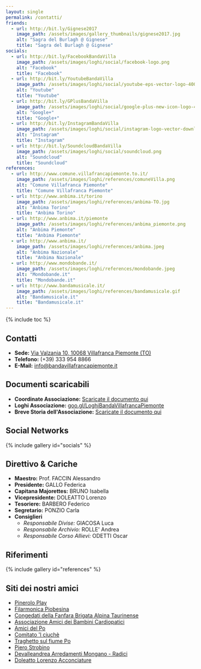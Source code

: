```yaml
---
layout: single
permalink: /contatti/
friends:
  - url: http://bit.ly/Gignese2017
    image_path: /assets/images/gallery_thumbnails/gignese2017.jpg
    alt: "Sagra del Burlagh @ Gignese"
    title: "Sagra del Burlagh @ Gignese"
socials:
  - url: http://bit.ly/FacebookBandaVilla
    image_path: /assets/images/loghi/social/facebook-logo.png
    alt: "Facebook"
    title: "Facebook"
  - url: http://bit.ly/YoutubeBandaVilla
    image_path: /assets/images/loghi/social/youtube-eps-vector-logo-400x400.png
    alt: "Youtube"
    title: "Youtube"
  - url: http://bit.ly/GPlusBandaVilla
    image_path: /assets/images/loghi/social/google-plus-new-icon-logo-400x400.png
    alt: "Google+"
    title: "Google+"
  - url: http://bit.ly/InstagramBandaVilla
    image_path: /assets/images/loghi/social/instagram-logo-vector-download-400x400.jpg
    alt: "Instagram"
    title: "Instagram"
  - url: http://bit.ly/SoundcloudBandaVilla
    image_path: /assets/images/loghi/social/soundcloud.png
    alt: "Soundcloud"
    title: "Soundcloud"
references:
  - url: http://www.comune.villafrancapiemonte.to.it/
    image_path: /assets/images/loghi/references/comuneVilla.png
    alt: "Comune Villafranca Piemonte"
    title: "Comune Villafranca Piemonte"
  - url: http://www.anbima.it/torino
    image_path: /assets/images/loghi/references/anbima-TO.jpg
    alt: "Anbima Torino"
    title: "Anbima Torino"
  - url: http://www.anbima.it/piemonte
    image_path: /assets/images/loghi/references/anbima_piemonte.png
    alt: "Anbima Piemonte"
    title: "Anbima Piemonte"
  - url: http://www.anbima.it/
    image_path: /assets/images/loghi/references/anbima.jpeg
    alt: "Anbima Nazionale"
    title: "Anbima Nazionale"
  - url: http://www.mondobande.it/
    image_path: /assets/images/loghi/references/mondobande.jpeg
    alt: "Mondobande.it"
    title: "Mondobande.it"
  - url: http://www.bandamusicale.it/
    image_path: /assets/images/loghi/references/bandamusicale.gif
    alt: "Bandamusicale.it"
    title: "Bandamusicale.it"
---
```

{% include toc %}

## Contatti
- **Sede:** [Via Valzania 10, 10068 Villafranca Piemonte (TO)](https://goo.gl/maps/JkA22AhpLdE2) 
- **Telefono:**  (+39) 333 954 8866
- **E-Mail:** <info@bandavillafrancapiemonte.it>

## Documenti scaricabili
- **Coordinate Associazione:** [Scaricate il documento qui](http://bit.ly/CoordinateBandaVillafrancaPiemonte)
- **Loghi Associazione:** [goo.gl/LoghiBandaVillafrancaPiemonte](http://bit.ly/LoghiBandaVillafrancaPiemonte)
- **Breve Storia dell'Associazione:** [Scaricate il documento qui](http://bit.ly/BreveStoriaBandaVillafrancaPiemonte)

## Social Networks

{% include gallery id="socials" %}
<!-- - **Facebook:** [fb.me/BandaVillafrancaPiemonte](http://bit.ly/FacebookBandaVilla)
- **Youtube:** [yt.be/BandaVillafrancaPiemonte](http://bit.ly/YoutubeBandaVilla)
- **Google+:** [g.co/+BandaAutonomaSantaCeciliaVillafrancaPiemonte](http://bit.ly/GPlusBandaVilla)
- **Instagram:** [instagr.am/majorette_villafranca](http://bit.ly/InstagramBandaVilla)
- **Soundcloud:** [snd.cld/BandaVillafrancaPiemonte](http://bit.ly/SoundcloudBandaVilla) -->

## Direttivo & Cariche
- **Maestro:** Prof. FACCIN Alessandro
- **Presidente:** GALLO Federica
- **Capitana Majorettes:** BRUNO Isabella
- **Vicepresidente:** DOLEATTO Lorenzo
- **Tesoriere:** BARBERO Federico
- **Segretario:** PONZIO Carla
- **Consiglieri**
  - *Responsabile Divise:* GIACOSA Luca
  - *Responsabile Archivio:* ROLLE' Andrea
  - *Responsabile Corso Allievi:* ODETTI Oscar

## Riferimenti
{% include gallery id="references" %}
<!-- - [Comune di Villafranca Piemonte](http://www.comune.villafrancapiemonte.to.it/)
- [Anbima Torino](http://www.anbima.it/torino)
- [Anbima Piemonte](http://www.anbima.it/piemonte)
- [Anbima Nazionale](http://www.anbima.it/)
- [Mondo Bande](http://www.mondobande.it/)
- [BandaMusicale.it](http://www.bandamusicale.it/) -->

## Siti dei nostri amici

<!-- {% include gallery id="friends" %} -->

- [Pinerolo Play](http://www.pineroloplay.it)
- [Filarmonica Piobesina](http://www.filarmonicapiobesina.it/)
- [Congedati della Fanfara Brigata Alpina Taurinense](http://www.congedatifanfarataurinense.it/)
- [Associazione Amici dei Bambini Cardiopatici](https://www.aabambinicardiopatici.it/)
- [Amici del Po](http://www.amicidelpo.net/)
- [Comitato 'l ciuchè](http://www.comitatolciuche.it/)
- [Traghetto sul fiume Po](http://web.tiscali.it/traghettosulpo/)
- [Piero Strobino](http://spazioinwind.libero.it/strobino/)
- [Devalleandrea Arredamenti Mongano - Radici](http://www.devalleandrea.it/)
- [Doleatto Lorenzo Acconciature](http://www.doleattolorenzo.com/) 
